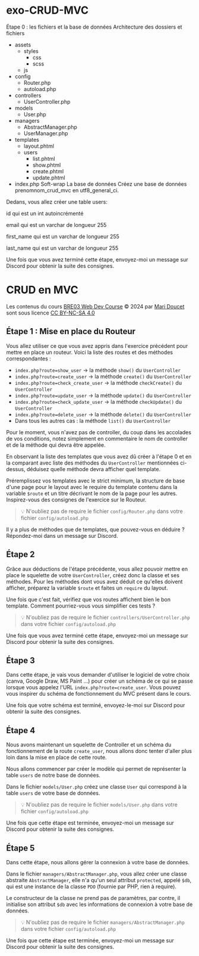 # exo-CRUD-MVC

Étape 0 : les fichiers et la base de données﻿
Architecture des dossiers et fichiers﻿
- assets
    - styles
        - css
        - scss
    - js
- config
    - Router.php
    - autoload.php
- controllers
  - UserController.php
- models
  - User.php
- managers
  - AbstractManager.php
  - UserManager.php
- templates
    - layout.phtml
    - users
      - list.phtml
      - show.phtml
      - create.phtml
      - update.phtml
- index.php
Soft-wrap
La base de données﻿
Créez une base de données prenomnom_crud_mvc en utf8_general_ci.

Dedans, vous allez créer une table users:

id qui est un int autoincrémenté

email qui est un varchar de longueur 255

first_name qui est un varchar de longueur 255

last_name qui est un varchar de longueur 255

Une fois que vous avez terminé cette étape, envoyez-moi un message sur Discord pour 
obtenir la suite des consignes.

# CRUD en MVC

Les contenus du cours [BRE03 Web Dev Course](https://kornog-dev.github.io/BRE03/) © 2024 par [Mari Doucet](https://github.com/kornog-dev) sont sous licence [CC BY-NC-SA 4.0](https://creativecommons.org/licenses/by-nc-sa/4.0/?ref=chooser-v1)

## Étape 1 : Mise en place du Routeur

Vous allez utiliser ce que vous avez appris dans l'exercice précédent pour mettre en place un routeur. 
Voici la liste des routes et des méthodes correspondantes :

- `index.php?route=show_user` -> la méthode `show()` du `UserController`
- `index.php?route=create_user` -> la méthode `create()` du `UserController`
- `index.php?route=check_create_user` -> la méthode `checkCreate()` du `UserController`
- `index.php?route=update_user` -> la méthode `update()` du `UserController`
- `index.php?route=check_update_user` -> la méthode `checkUpdate()` du `UserController`
- `index.php?route=delete_user` -> la méthode `delete()` du `UserController`
- Dans tous les autres cas : la méthode `list()` du `UserController`

Pour le moment, vous n'avez pas de controller, du coup dans les accolades de vos conditions, 
notez simplement en commentaire le nom de controller et de la méthode qui devra être appelée.

En observant la liste des templates que vous avez dû créer à l'étape 0 et en la comparant avec 
liste des méthodes du `UserController` mentionnées ci-dessus, déduisez quelle méthode devra 
afficher quel template.

Préremplissez vos templates avec le strict minimum, la structure de base d'une page pour le 
layout avec le require du template contenu dans la variable `$route` et un titre décrivant 
le nom de la page pour les autres. Inspirez-vous des consignes de l'exercice sur le Routeur.

>💡 N'oubliez pas de require le fichier `config/Router.php` dans votre fichier `config/autoload.php`

Il y a plus de méthodes que de templates, que pouvez-vous en déduire ? Répondez-moi dans 
un message sur Discord.



## Étape 2

Grâce aux déductions de l'étape précédente, vous allez pouvoir mettre en place le 
squelette de votre `UserController`, créez donc la classe et ses méthodes. 
Pour les méthodes dont vous avez déduit ce qu'elles doivent afficher, préparez 
la variable `$route` et faites un `require` du layout.

Une fois que c'est fait, vérifiez que vos routes affichent bien le bon template. 
Comment pourriez-vous vous simplifier ces tests ?

>💡 N'oubliez pas de require le fichier `controllers/UserController.php` dans 
votre fichier `config/autoload.php`

Une fois que vous avez terminé cette étape, envoyez-moi un message sur Discord 
pour obtenir la suite des consignes.



## Étape 3

Dans cette étape, je vais vous demander d'utiliser le logiciel de votre choix 
(canva, Google Draw, MS Paint ...) pour créer un schéma de ce qui se passe lorsque 
vous appelez l'URL `index.php?route=create_user`. Vous pouvez vous inspirer du schéma 
de fonctionnement du MVC présent dans le cours.

Une fois que votre schéma est terminé, envoyez-le-moi sur Discord pour obtenir la 
suite des consignes.

## Étape 4

Nous avons maintenant un squelette de Controller et un schéma du fonctionnement 
de la route `create_user`, nous allons donc tenter d'aller plus loin dans la mise 
en place de cette route.

Nous allons commencer par créer le modèle qui permet de représenter la table 
`users` de notre base de données. 

Dans le fichier `models/User.php` créez une classe `User` qui correspond à la 
table `users` de votre base de données.

>💡 N'oubliez pas de require le fichier `models/User.php` dans votre fichier 
`config/autoload.php`

Une fois que cette étape est terminée, envoyez-moi un message sur Discord pour 
obtenir la suite des consignes.

## Étape 5

Dans cette étape, nous allons gérer la connexion à votre base de données.

Dans le fichier `managers/AbstractManager.php`, vous allez créer une classe 
abstraite `AbstractManager`, elle n'a qu'un seul attribut `protected`, appelé 
`$db`, qui est une instance de la classe `PDO` (fournie par PHP, rien à require).

Le constructeur de la classe ne prend pas de paramètres, par contre, il 
initialise son attribut `$db` avec les informations de connexion à votre base 
de données.

>💡 N'oubliez pas de require le fichier `managers/AbstractManager.php` dans 
votre fichier `config/autoload.php`

Une fois que cette étape est terminée, envoyez-moi un message sur Discord pour 
obtenir la suite des consignes.